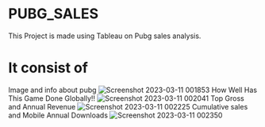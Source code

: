 # PUBG_SALES
This Project is made using Tableau on Pubg sales analysis.
# It consist of
Image and info about pubg
![Screenshot 2023-03-11 001853](https://user-images.githubusercontent.com/126661521/224402535-17d82107-c506-4eae-901e-f210004a9e64.png)
How Well Has This Game Done Globally!!
![Screenshot 2023-03-11 002041](https://user-images.githubusercontent.com/126661521/224402840-6bb6c073-e155-48bc-9867-b88fedbd9a22.png)
Top Gross and Annual Revenue
![Screenshot 2023-03-11 002225](https://user-images.githubusercontent.com/126661521/224403142-501e25eb-cf2a-4249-878f-d3d5175f1b45.png)
Cumulative sales and Mobile Annual Downloads
![Screenshot 2023-03-11 002350](https://user-images.githubusercontent.com/126661521/224403336-3cd47030-4e04-4a01-899c-2571fdaf44aa.png)
